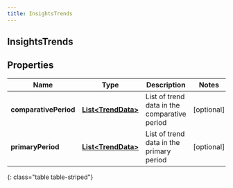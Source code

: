 ```yaml
---
title: InsightsTrends
---
```

## InsightsTrends


## Properties

| Name | Type | Description | Notes |
| ------------ | ------------- | ------------- | ------------- |
| **comparativePeriod** | <!----><!---->[**List&lt;TrendData&gt;**](TrendData.html)<!----> | List of trend data in the comparative period |  [optional] |
| **primaryPeriod** | <!----><!---->[**List&lt;TrendData&gt;**](TrendData.html)<!----> | List of trend data in the primary period |  [optional] |
{: class="table table-striped"}




